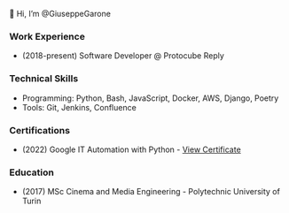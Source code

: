 👋 Hi, I’m @GiuseppeGarone

### Work Experience
- (2018-present) Software Developer @ Protocube Reply

### Technical Skills
- Programming: Python, Bash, JavaScript, Docker, AWS, Django, Poetry
- Tools: Git, Jenkins, Confluence

### Certifications
- (2022) Google IT Automation with Python - [View Certificate](https://www.credly.com/badges/7272684d-d449-479d-9f9b-d029e3a420e8/public_url)

### Education
- (2017) MSc Cinema and Media Engineering - Polytechnic University of Turin

<!---
GiuseppeGarone/GiuseppeGarone is a ✨ special ✨ repository because its `README.md` (this file) appears on your GitHub profile.
You can click the Preview link to take a look at your changes.
--->
